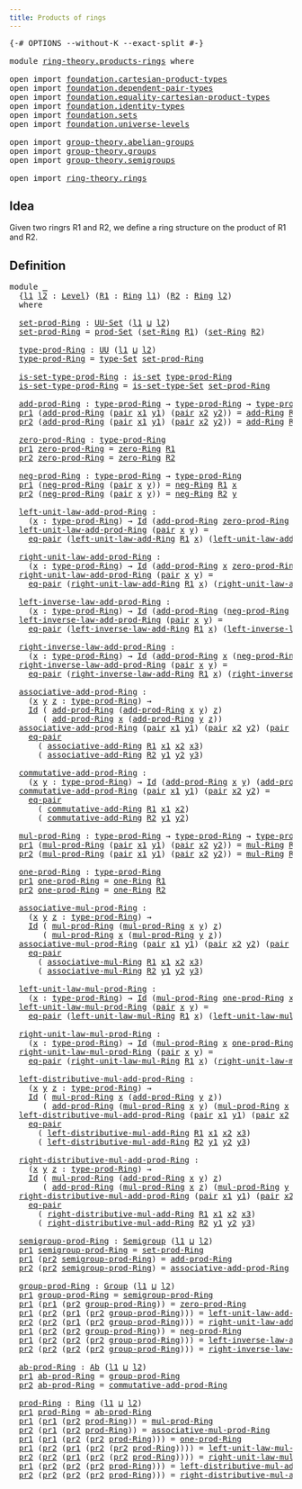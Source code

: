 ```yaml
---
title: Products of rings
---
```


<pre class="Agda"><a id="43" class="Symbol">{-#</a> <a id="47" class="Keyword">OPTIONS</a> <a id="55" class="Pragma">--without-K</a> <a id="67" class="Pragma">--exact-split</a> <a id="81" class="Symbol">#-}</a>

<a id="86" class="Keyword">module</a> <a id="93" href="ring-theory.products-rings.html" class="Module">ring-theory.products-rings</a> <a id="120" class="Keyword">where</a>

<a id="127" class="Keyword">open</a> <a id="132" class="Keyword">import</a> <a id="139" href="foundation.cartesian-product-types.html" class="Module">foundation.cartesian-product-types</a>
<a id="174" class="Keyword">open</a> <a id="179" class="Keyword">import</a> <a id="186" href="foundation.dependent-pair-types.html" class="Module">foundation.dependent-pair-types</a>
<a id="218" class="Keyword">open</a> <a id="223" class="Keyword">import</a> <a id="230" href="foundation.equality-cartesian-product-types.html" class="Module">foundation.equality-cartesian-product-types</a>
<a id="274" class="Keyword">open</a> <a id="279" class="Keyword">import</a> <a id="286" href="foundation.identity-types.html" class="Module">foundation.identity-types</a>
<a id="312" class="Keyword">open</a> <a id="317" class="Keyword">import</a> <a id="324" href="foundation.sets.html" class="Module">foundation.sets</a>
<a id="340" class="Keyword">open</a> <a id="345" class="Keyword">import</a> <a id="352" href="foundation.universe-levels.html" class="Module">foundation.universe-levels</a>

<a id="380" class="Keyword">open</a> <a id="385" class="Keyword">import</a> <a id="392" href="group-theory.abelian-groups.html" class="Module">group-theory.abelian-groups</a>
<a id="420" class="Keyword">open</a> <a id="425" class="Keyword">import</a> <a id="432" href="group-theory.groups.html" class="Module">group-theory.groups</a>
<a id="452" class="Keyword">open</a> <a id="457" class="Keyword">import</a> <a id="464" href="group-theory.semigroups.html" class="Module">group-theory.semigroups</a>

<a id="489" class="Keyword">open</a> <a id="494" class="Keyword">import</a> <a id="501" href="ring-theory.rings.html" class="Module">ring-theory.rings</a>
</pre>
## Idea

Given two ringrs R1 and R2, we define a ring structure on the product of R1 and R2.

## Definition

<pre class="Agda"><a id="641" class="Keyword">module</a> <a id="648" href="ring-theory.products-rings.html#648" class="Module">_</a>
  <a id="652" class="Symbol">{</a><a id="653" href="ring-theory.products-rings.html#653" class="Bound">l1</a> <a id="656" href="ring-theory.products-rings.html#656" class="Bound">l2</a> <a id="659" class="Symbol">:</a> <a id="661" href="Agda.Primitive.html#597" class="Postulate">Level</a><a id="666" class="Symbol">}</a> <a id="668" class="Symbol">(</a><a id="669" href="ring-theory.products-rings.html#669" class="Bound">R1</a> <a id="672" class="Symbol">:</a> <a id="674" href="ring-theory.rings.html#2551" class="Function">Ring</a> <a id="679" href="ring-theory.products-rings.html#653" class="Bound">l1</a><a id="681" class="Symbol">)</a> <a id="683" class="Symbol">(</a><a id="684" href="ring-theory.products-rings.html#684" class="Bound">R2</a> <a id="687" class="Symbol">:</a> <a id="689" href="ring-theory.rings.html#2551" class="Function">Ring</a> <a id="694" href="ring-theory.products-rings.html#656" class="Bound">l2</a><a id="696" class="Symbol">)</a>
  <a id="700" class="Keyword">where</a>

  <a id="709" href="ring-theory.products-rings.html#709" class="Function">set-prod-Ring</a> <a id="723" class="Symbol">:</a> <a id="725" href="foundation-core.sets.html#1190" class="Function">UU-Set</a> <a id="732" class="Symbol">(</a><a id="733" href="ring-theory.products-rings.html#653" class="Bound">l1</a> <a id="736" href="Agda.Primitive.html#810" class="Primitive Operator">⊔</a> <a id="738" href="ring-theory.products-rings.html#656" class="Bound">l2</a><a id="740" class="Symbol">)</a>
  <a id="744" href="ring-theory.products-rings.html#709" class="Function">set-prod-Ring</a> <a id="758" class="Symbol">=</a> <a id="760" href="foundation.sets.html#2148" class="Function">prod-Set</a> <a id="769" class="Symbol">(</a><a id="770" href="ring-theory.rings.html#2757" class="Function">set-Ring</a> <a id="779" href="ring-theory.products-rings.html#669" class="Bound">R1</a><a id="781" class="Symbol">)</a> <a id="783" class="Symbol">(</a><a id="784" href="ring-theory.rings.html#2757" class="Function">set-Ring</a> <a id="793" href="ring-theory.products-rings.html#684" class="Bound">R2</a><a id="795" class="Symbol">)</a>

  <a id="800" href="ring-theory.products-rings.html#800" class="Function">type-prod-Ring</a> <a id="815" class="Symbol">:</a> <a id="817" href="foundation-core.universe-levels.html#235" class="Primitive">UU</a> <a id="820" class="Symbol">(</a><a id="821" href="ring-theory.products-rings.html#653" class="Bound">l1</a> <a id="824" href="Agda.Primitive.html#810" class="Primitive Operator">⊔</a> <a id="826" href="ring-theory.products-rings.html#656" class="Bound">l2</a><a id="828" class="Symbol">)</a>
  <a id="832" href="ring-theory.products-rings.html#800" class="Function">type-prod-Ring</a> <a id="847" class="Symbol">=</a> <a id="849" href="foundation-core.sets.html#1304" class="Function">type-Set</a> <a id="858" href="ring-theory.products-rings.html#709" class="Function">set-prod-Ring</a>

  <a id="875" href="ring-theory.products-rings.html#875" class="Function">is-set-type-prod-Ring</a> <a id="897" class="Symbol">:</a> <a id="899" href="foundation-core.sets.html#1113" class="Function">is-set</a> <a id="906" href="ring-theory.products-rings.html#800" class="Function">type-prod-Ring</a>
  <a id="923" href="ring-theory.products-rings.html#875" class="Function">is-set-type-prod-Ring</a> <a id="945" class="Symbol">=</a> <a id="947" href="foundation-core.sets.html#1355" class="Function">is-set-type-Set</a> <a id="963" href="ring-theory.products-rings.html#709" class="Function">set-prod-Ring</a>

  <a id="980" href="ring-theory.products-rings.html#980" class="Function">add-prod-Ring</a> <a id="994" class="Symbol">:</a> <a id="996" href="ring-theory.products-rings.html#800" class="Function">type-prod-Ring</a> <a id="1011" class="Symbol">→</a> <a id="1013" href="ring-theory.products-rings.html#800" class="Function">type-prod-Ring</a> <a id="1028" class="Symbol">→</a> <a id="1030" href="ring-theory.products-rings.html#800" class="Function">type-prod-Ring</a>
  <a id="1047" href="foundation-core.dependent-pair-types.html#605" class="Field">pr1</a> <a id="1051" class="Symbol">(</a><a id="1052" href="ring-theory.products-rings.html#980" class="Function">add-prod-Ring</a> <a id="1066" class="Symbol">(</a><a id="1067" href="foundation-core.dependent-pair-types.html#588" class="InductiveConstructor">pair</a> <a id="1072" href="ring-theory.products-rings.html#1072" class="Bound">x1</a> <a id="1075" href="ring-theory.products-rings.html#1075" class="Bound">y1</a><a id="1077" class="Symbol">)</a> <a id="1079" class="Symbol">(</a><a id="1080" href="foundation-core.dependent-pair-types.html#588" class="InductiveConstructor">pair</a> <a id="1085" href="ring-theory.products-rings.html#1085" class="Bound">x2</a> <a id="1088" href="ring-theory.products-rings.html#1088" class="Bound">y2</a><a id="1090" class="Symbol">))</a> <a id="1093" class="Symbol">=</a> <a id="1095" href="ring-theory.rings.html#3153" class="Function">add-Ring</a> <a id="1104" href="ring-theory.products-rings.html#669" class="Bound">R1</a> <a id="1107" href="ring-theory.products-rings.html#1072" class="Bound">x1</a> <a id="1110" href="ring-theory.products-rings.html#1085" class="Bound">x2</a>
  <a id="1115" href="foundation-core.dependent-pair-types.html#617" class="Field">pr2</a> <a id="1119" class="Symbol">(</a><a id="1120" href="ring-theory.products-rings.html#980" class="Function">add-prod-Ring</a> <a id="1134" class="Symbol">(</a><a id="1135" href="foundation-core.dependent-pair-types.html#588" class="InductiveConstructor">pair</a> <a id="1140" href="ring-theory.products-rings.html#1140" class="Bound">x1</a> <a id="1143" href="ring-theory.products-rings.html#1143" class="Bound">y1</a><a id="1145" class="Symbol">)</a> <a id="1147" class="Symbol">(</a><a id="1148" href="foundation-core.dependent-pair-types.html#588" class="InductiveConstructor">pair</a> <a id="1153" href="ring-theory.products-rings.html#1153" class="Bound">x2</a> <a id="1156" href="ring-theory.products-rings.html#1156" class="Bound">y2</a><a id="1158" class="Symbol">))</a> <a id="1161" class="Symbol">=</a> <a id="1163" href="ring-theory.rings.html#3153" class="Function">add-Ring</a> <a id="1172" href="ring-theory.products-rings.html#684" class="Bound">R2</a> <a id="1175" href="ring-theory.products-rings.html#1143" class="Bound">y1</a> <a id="1178" href="ring-theory.products-rings.html#1156" class="Bound">y2</a>

  <a id="1184" href="ring-theory.products-rings.html#1184" class="Function">zero-prod-Ring</a> <a id="1199" class="Symbol">:</a> <a id="1201" href="ring-theory.products-rings.html#800" class="Function">type-prod-Ring</a>
  <a id="1218" href="foundation-core.dependent-pair-types.html#605" class="Field">pr1</a> <a id="1222" href="ring-theory.products-rings.html#1184" class="Function">zero-prod-Ring</a> <a id="1237" class="Symbol">=</a> <a id="1239" href="ring-theory.rings.html#5170" class="Function">zero-Ring</a> <a id="1249" href="ring-theory.products-rings.html#669" class="Bound">R1</a>
  <a id="1254" href="foundation-core.dependent-pair-types.html#617" class="Field">pr2</a> <a id="1258" href="ring-theory.products-rings.html#1184" class="Function">zero-prod-Ring</a> <a id="1273" class="Symbol">=</a> <a id="1275" href="ring-theory.rings.html#5170" class="Function">zero-Ring</a> <a id="1285" href="ring-theory.products-rings.html#684" class="Bound">R2</a>

  <a id="1291" href="ring-theory.products-rings.html#1291" class="Function">neg-prod-Ring</a> <a id="1305" class="Symbol">:</a> <a id="1307" href="ring-theory.products-rings.html#800" class="Function">type-prod-Ring</a> <a id="1322" class="Symbol">→</a> <a id="1324" href="ring-theory.products-rings.html#800" class="Function">type-prod-Ring</a>
  <a id="1341" href="foundation-core.dependent-pair-types.html#605" class="Field">pr1</a> <a id="1345" class="Symbol">(</a><a id="1346" href="ring-theory.products-rings.html#1291" class="Function">neg-prod-Ring</a> <a id="1360" class="Symbol">(</a><a id="1361" href="foundation-core.dependent-pair-types.html#588" class="InductiveConstructor">pair</a> <a id="1366" href="ring-theory.products-rings.html#1366" class="Bound">x</a> <a id="1368" href="ring-theory.products-rings.html#1368" class="Bound">y</a><a id="1369" class="Symbol">))</a> <a id="1372" class="Symbol">=</a> <a id="1374" href="ring-theory.rings.html#5990" class="Function">neg-Ring</a> <a id="1383" href="ring-theory.products-rings.html#669" class="Bound">R1</a> <a id="1386" href="ring-theory.products-rings.html#1366" class="Bound">x</a>
  <a id="1390" href="foundation-core.dependent-pair-types.html#617" class="Field">pr2</a> <a id="1394" class="Symbol">(</a><a id="1395" href="ring-theory.products-rings.html#1291" class="Function">neg-prod-Ring</a> <a id="1409" class="Symbol">(</a><a id="1410" href="foundation-core.dependent-pair-types.html#588" class="InductiveConstructor">pair</a> <a id="1415" href="ring-theory.products-rings.html#1415" class="Bound">x</a> <a id="1417" href="ring-theory.products-rings.html#1417" class="Bound">y</a><a id="1418" class="Symbol">))</a> <a id="1421" class="Symbol">=</a> <a id="1423" href="ring-theory.rings.html#5990" class="Function">neg-Ring</a> <a id="1432" href="ring-theory.products-rings.html#684" class="Bound">R2</a> <a id="1435" href="ring-theory.products-rings.html#1417" class="Bound">y</a>

  <a id="1440" href="ring-theory.products-rings.html#1440" class="Function">left-unit-law-add-prod-Ring</a> <a id="1468" class="Symbol">:</a>
    <a id="1474" class="Symbol">(</a><a id="1475" href="ring-theory.products-rings.html#1475" class="Bound">x</a> <a id="1477" class="Symbol">:</a> <a id="1479" href="ring-theory.products-rings.html#800" class="Function">type-prod-Ring</a><a id="1493" class="Symbol">)</a> <a id="1495" class="Symbol">→</a> <a id="1497" href="foundation-core.identity-types.html#1767" class="Datatype">Id</a> <a id="1500" class="Symbol">(</a><a id="1501" href="ring-theory.products-rings.html#980" class="Function">add-prod-Ring</a> <a id="1515" href="ring-theory.products-rings.html#1184" class="Function">zero-prod-Ring</a> <a id="1530" href="ring-theory.products-rings.html#1475" class="Bound">x</a><a id="1531" class="Symbol">)</a> <a id="1533" href="ring-theory.products-rings.html#1475" class="Bound">x</a>
  <a id="1537" href="ring-theory.products-rings.html#1440" class="Function">left-unit-law-add-prod-Ring</a> <a id="1565" class="Symbol">(</a><a id="1566" href="foundation-core.dependent-pair-types.html#588" class="InductiveConstructor">pair</a> <a id="1571" href="ring-theory.products-rings.html#1571" class="Bound">x</a> <a id="1573" href="ring-theory.products-rings.html#1573" class="Bound">y</a><a id="1574" class="Symbol">)</a> <a id="1576" class="Symbol">=</a>
    <a id="1582" href="foundation.equality-cartesian-product-types.html#1270" class="Function">eq-pair</a> <a id="1590" class="Symbol">(</a><a id="1591" href="ring-theory.rings.html#5487" class="Function">left-unit-law-add-Ring</a> <a id="1614" href="ring-theory.products-rings.html#669" class="Bound">R1</a> <a id="1617" href="ring-theory.products-rings.html#1571" class="Bound">x</a><a id="1618" class="Symbol">)</a> <a id="1620" class="Symbol">(</a><a id="1621" href="ring-theory.rings.html#5487" class="Function">left-unit-law-add-Ring</a> <a id="1644" href="ring-theory.products-rings.html#684" class="Bound">R2</a> <a id="1647" href="ring-theory.products-rings.html#1573" class="Bound">y</a><a id="1648" class="Symbol">)</a>

  <a id="1653" href="ring-theory.products-rings.html#1653" class="Function">right-unit-law-add-prod-Ring</a> <a id="1682" class="Symbol">:</a>
    <a id="1688" class="Symbol">(</a><a id="1689" href="ring-theory.products-rings.html#1689" class="Bound">x</a> <a id="1691" class="Symbol">:</a> <a id="1693" href="ring-theory.products-rings.html#800" class="Function">type-prod-Ring</a><a id="1707" class="Symbol">)</a> <a id="1709" class="Symbol">→</a> <a id="1711" href="foundation-core.identity-types.html#1767" class="Datatype">Id</a> <a id="1714" class="Symbol">(</a><a id="1715" href="ring-theory.products-rings.html#980" class="Function">add-prod-Ring</a> <a id="1729" href="ring-theory.products-rings.html#1689" class="Bound">x</a> <a id="1731" href="ring-theory.products-rings.html#1184" class="Function">zero-prod-Ring</a><a id="1745" class="Symbol">)</a> <a id="1747" href="ring-theory.products-rings.html#1689" class="Bound">x</a>
  <a id="1751" href="ring-theory.products-rings.html#1653" class="Function">right-unit-law-add-prod-Ring</a> <a id="1780" class="Symbol">(</a><a id="1781" href="foundation-core.dependent-pair-types.html#588" class="InductiveConstructor">pair</a> <a id="1786" href="ring-theory.products-rings.html#1786" class="Bound">x</a> <a id="1788" href="ring-theory.products-rings.html#1788" class="Bound">y</a><a id="1789" class="Symbol">)</a> <a id="1791" class="Symbol">=</a>
    <a id="1797" href="foundation.equality-cartesian-product-types.html#1270" class="Function">eq-pair</a> <a id="1805" class="Symbol">(</a><a id="1806" href="ring-theory.rings.html#5625" class="Function">right-unit-law-add-Ring</a> <a id="1830" href="ring-theory.products-rings.html#669" class="Bound">R1</a> <a id="1833" href="ring-theory.products-rings.html#1786" class="Bound">x</a><a id="1834" class="Symbol">)</a> <a id="1836" class="Symbol">(</a><a id="1837" href="ring-theory.rings.html#5625" class="Function">right-unit-law-add-Ring</a> <a id="1861" href="ring-theory.products-rings.html#684" class="Bound">R2</a> <a id="1864" href="ring-theory.products-rings.html#1788" class="Bound">y</a><a id="1865" class="Symbol">)</a>

  <a id="1870" href="ring-theory.products-rings.html#1870" class="Function">left-inverse-law-add-prod-Ring</a> <a id="1901" class="Symbol">:</a>
    <a id="1907" class="Symbol">(</a><a id="1908" href="ring-theory.products-rings.html#1908" class="Bound">x</a> <a id="1910" class="Symbol">:</a> <a id="1912" href="ring-theory.products-rings.html#800" class="Function">type-prod-Ring</a><a id="1926" class="Symbol">)</a> <a id="1928" class="Symbol">→</a> <a id="1930" href="foundation-core.identity-types.html#1767" class="Datatype">Id</a> <a id="1933" class="Symbol">(</a><a id="1934" href="ring-theory.products-rings.html#980" class="Function">add-prod-Ring</a> <a id="1948" class="Symbol">(</a><a id="1949" href="ring-theory.products-rings.html#1291" class="Function">neg-prod-Ring</a> <a id="1963" href="ring-theory.products-rings.html#1908" class="Bound">x</a><a id="1964" class="Symbol">)</a> <a id="1966" href="ring-theory.products-rings.html#1908" class="Bound">x</a><a id="1967" class="Symbol">)</a> <a id="1969" href="ring-theory.products-rings.html#1184" class="Function">zero-prod-Ring</a>
  <a id="1986" href="ring-theory.products-rings.html#1870" class="Function">left-inverse-law-add-prod-Ring</a> <a id="2017" class="Symbol">(</a><a id="2018" href="foundation-core.dependent-pair-types.html#588" class="InductiveConstructor">pair</a> <a id="2023" href="ring-theory.products-rings.html#2023" class="Bound">x</a> <a id="2025" href="ring-theory.products-rings.html#2025" class="Bound">y</a><a id="2026" class="Symbol">)</a> <a id="2028" class="Symbol">=</a>
    <a id="2034" href="foundation.equality-cartesian-product-types.html#1270" class="Function">eq-pair</a> <a id="2042" class="Symbol">(</a><a id="2043" href="ring-theory.rings.html#6062" class="Function">left-inverse-law-add-Ring</a> <a id="2069" href="ring-theory.products-rings.html#669" class="Bound">R1</a> <a id="2072" href="ring-theory.products-rings.html#2023" class="Bound">x</a><a id="2073" class="Symbol">)</a> <a id="2075" class="Symbol">(</a><a id="2076" href="ring-theory.rings.html#6062" class="Function">left-inverse-law-add-Ring</a> <a id="2102" href="ring-theory.products-rings.html#684" class="Bound">R2</a> <a id="2105" href="ring-theory.products-rings.html#2025" class="Bound">y</a><a id="2106" class="Symbol">)</a>

  <a id="2111" href="ring-theory.products-rings.html#2111" class="Function">right-inverse-law-add-prod-Ring</a> <a id="2143" class="Symbol">:</a>
    <a id="2149" class="Symbol">(</a><a id="2150" href="ring-theory.products-rings.html#2150" class="Bound">x</a> <a id="2152" class="Symbol">:</a> <a id="2154" href="ring-theory.products-rings.html#800" class="Function">type-prod-Ring</a><a id="2168" class="Symbol">)</a> <a id="2170" class="Symbol">→</a> <a id="2172" href="foundation-core.identity-types.html#1767" class="Datatype">Id</a> <a id="2175" class="Symbol">(</a><a id="2176" href="ring-theory.products-rings.html#980" class="Function">add-prod-Ring</a> <a id="2190" href="ring-theory.products-rings.html#2150" class="Bound">x</a> <a id="2192" class="Symbol">(</a><a id="2193" href="ring-theory.products-rings.html#1291" class="Function">neg-prod-Ring</a> <a id="2207" href="ring-theory.products-rings.html#2150" class="Bound">x</a><a id="2208" class="Symbol">))</a> <a id="2211" href="ring-theory.products-rings.html#1184" class="Function">zero-prod-Ring</a>
  <a id="2228" href="ring-theory.products-rings.html#2111" class="Function">right-inverse-law-add-prod-Ring</a> <a id="2260" class="Symbol">(</a><a id="2261" href="foundation-core.dependent-pair-types.html#588" class="InductiveConstructor">pair</a> <a id="2266" href="ring-theory.products-rings.html#2266" class="Bound">x</a> <a id="2268" href="ring-theory.products-rings.html#2268" class="Bound">y</a><a id="2269" class="Symbol">)</a> <a id="2271" class="Symbol">=</a>
    <a id="2277" href="foundation.equality-cartesian-product-types.html#1270" class="Function">eq-pair</a> <a id="2285" class="Symbol">(</a><a id="2286" href="ring-theory.rings.html#6228" class="Function">right-inverse-law-add-Ring</a> <a id="2313" href="ring-theory.products-rings.html#669" class="Bound">R1</a> <a id="2316" href="ring-theory.products-rings.html#2266" class="Bound">x</a><a id="2317" class="Symbol">)</a> <a id="2319" class="Symbol">(</a><a id="2320" href="ring-theory.rings.html#6228" class="Function">right-inverse-law-add-Ring</a> <a id="2347" href="ring-theory.products-rings.html#684" class="Bound">R2</a> <a id="2350" href="ring-theory.products-rings.html#2268" class="Bound">y</a><a id="2351" class="Symbol">)</a>

  <a id="2356" href="ring-theory.products-rings.html#2356" class="Function">associative-add-prod-Ring</a> <a id="2382" class="Symbol">:</a>
    <a id="2388" class="Symbol">(</a><a id="2389" href="ring-theory.products-rings.html#2389" class="Bound">x</a> <a id="2391" href="ring-theory.products-rings.html#2391" class="Bound">y</a> <a id="2393" href="ring-theory.products-rings.html#2393" class="Bound">z</a> <a id="2395" class="Symbol">:</a> <a id="2397" href="ring-theory.products-rings.html#800" class="Function">type-prod-Ring</a><a id="2411" class="Symbol">)</a> <a id="2413" class="Symbol">→</a>
    <a id="2419" href="foundation-core.identity-types.html#1767" class="Datatype">Id</a> <a id="2422" class="Symbol">(</a> <a id="2424" href="ring-theory.products-rings.html#980" class="Function">add-prod-Ring</a> <a id="2438" class="Symbol">(</a><a id="2439" href="ring-theory.products-rings.html#980" class="Function">add-prod-Ring</a> <a id="2453" href="ring-theory.products-rings.html#2389" class="Bound">x</a> <a id="2455" href="ring-theory.products-rings.html#2391" class="Bound">y</a><a id="2456" class="Symbol">)</a> <a id="2458" href="ring-theory.products-rings.html#2393" class="Bound">z</a><a id="2459" class="Symbol">)</a>
       <a id="2468" class="Symbol">(</a> <a id="2470" href="ring-theory.products-rings.html#980" class="Function">add-prod-Ring</a> <a id="2484" href="ring-theory.products-rings.html#2389" class="Bound">x</a> <a id="2486" class="Symbol">(</a><a id="2487" href="ring-theory.products-rings.html#980" class="Function">add-prod-Ring</a> <a id="2501" href="ring-theory.products-rings.html#2391" class="Bound">y</a> <a id="2503" href="ring-theory.products-rings.html#2393" class="Bound">z</a><a id="2504" class="Symbol">))</a>
  <a id="2509" href="ring-theory.products-rings.html#2356" class="Function">associative-add-prod-Ring</a> <a id="2535" class="Symbol">(</a><a id="2536" href="foundation-core.dependent-pair-types.html#588" class="InductiveConstructor">pair</a> <a id="2541" href="ring-theory.products-rings.html#2541" class="Bound">x1</a> <a id="2544" href="ring-theory.products-rings.html#2544" class="Bound">y1</a><a id="2546" class="Symbol">)</a> <a id="2548" class="Symbol">(</a><a id="2549" href="foundation-core.dependent-pair-types.html#588" class="InductiveConstructor">pair</a> <a id="2554" href="ring-theory.products-rings.html#2554" class="Bound">x2</a> <a id="2557" href="ring-theory.products-rings.html#2557" class="Bound">y2</a><a id="2559" class="Symbol">)</a> <a id="2561" class="Symbol">(</a><a id="2562" href="foundation-core.dependent-pair-types.html#588" class="InductiveConstructor">pair</a> <a id="2567" href="ring-theory.products-rings.html#2567" class="Bound">x3</a> <a id="2570" href="ring-theory.products-rings.html#2570" class="Bound">y3</a><a id="2572" class="Symbol">)</a> <a id="2574" class="Symbol">=</a>
    <a id="2580" href="foundation.equality-cartesian-product-types.html#1270" class="Function">eq-pair</a>
      <a id="2594" class="Symbol">(</a> <a id="2596" href="ring-theory.rings.html#3474" class="Function">associative-add-Ring</a> <a id="2617" href="ring-theory.products-rings.html#669" class="Bound">R1</a> <a id="2620" href="ring-theory.products-rings.html#2541" class="Bound">x1</a> <a id="2623" href="ring-theory.products-rings.html#2554" class="Bound">x2</a> <a id="2626" href="ring-theory.products-rings.html#2567" class="Bound">x3</a><a id="2628" class="Symbol">)</a>
      <a id="2636" class="Symbol">(</a> <a id="2638" href="ring-theory.rings.html#3474" class="Function">associative-add-Ring</a> <a id="2659" href="ring-theory.products-rings.html#684" class="Bound">R2</a> <a id="2662" href="ring-theory.products-rings.html#2544" class="Bound">y1</a> <a id="2665" href="ring-theory.products-rings.html#2557" class="Bound">y2</a> <a id="2668" href="ring-theory.products-rings.html#2570" class="Bound">y3</a><a id="2670" class="Symbol">)</a>

  <a id="2675" href="ring-theory.products-rings.html#2675" class="Function">commutative-add-prod-Ring</a> <a id="2701" class="Symbol">:</a>
    <a id="2707" class="Symbol">(</a><a id="2708" href="ring-theory.products-rings.html#2708" class="Bound">x</a> <a id="2710" href="ring-theory.products-rings.html#2710" class="Bound">y</a> <a id="2712" class="Symbol">:</a> <a id="2714" href="ring-theory.products-rings.html#800" class="Function">type-prod-Ring</a><a id="2728" class="Symbol">)</a> <a id="2730" class="Symbol">→</a> <a id="2732" href="foundation-core.identity-types.html#1767" class="Datatype">Id</a> <a id="2735" class="Symbol">(</a><a id="2736" href="ring-theory.products-rings.html#980" class="Function">add-prod-Ring</a> <a id="2750" href="ring-theory.products-rings.html#2708" class="Bound">x</a> <a id="2752" href="ring-theory.products-rings.html#2710" class="Bound">y</a><a id="2753" class="Symbol">)</a> <a id="2755" class="Symbol">(</a><a id="2756" href="ring-theory.products-rings.html#980" class="Function">add-prod-Ring</a> <a id="2770" href="ring-theory.products-rings.html#2710" class="Bound">y</a> <a id="2772" href="ring-theory.products-rings.html#2708" class="Bound">x</a><a id="2773" class="Symbol">)</a>
  <a id="2777" href="ring-theory.products-rings.html#2675" class="Function">commutative-add-prod-Ring</a> <a id="2803" class="Symbol">(</a><a id="2804" href="foundation-core.dependent-pair-types.html#588" class="InductiveConstructor">pair</a> <a id="2809" href="ring-theory.products-rings.html#2809" class="Bound">x1</a> <a id="2812" href="ring-theory.products-rings.html#2812" class="Bound">y1</a><a id="2814" class="Symbol">)</a> <a id="2816" class="Symbol">(</a><a id="2817" href="foundation-core.dependent-pair-types.html#588" class="InductiveConstructor">pair</a> <a id="2822" href="ring-theory.products-rings.html#2822" class="Bound">x2</a> <a id="2825" href="ring-theory.products-rings.html#2825" class="Bound">y2</a><a id="2827" class="Symbol">)</a> <a id="2829" class="Symbol">=</a>
    <a id="2835" href="foundation.equality-cartesian-product-types.html#1270" class="Function">eq-pair</a>
      <a id="2849" class="Symbol">(</a> <a id="2851" href="ring-theory.rings.html#3873" class="Function">commutative-add-Ring</a> <a id="2872" href="ring-theory.products-rings.html#669" class="Bound">R1</a> <a id="2875" href="ring-theory.products-rings.html#2809" class="Bound">x1</a> <a id="2878" href="ring-theory.products-rings.html#2822" class="Bound">x2</a><a id="2880" class="Symbol">)</a>
      <a id="2888" class="Symbol">(</a> <a id="2890" href="ring-theory.rings.html#3873" class="Function">commutative-add-Ring</a> <a id="2911" href="ring-theory.products-rings.html#684" class="Bound">R2</a> <a id="2914" href="ring-theory.products-rings.html#2812" class="Bound">y1</a> <a id="2917" href="ring-theory.products-rings.html#2825" class="Bound">y2</a><a id="2919" class="Symbol">)</a>

  <a id="2924" href="ring-theory.products-rings.html#2924" class="Function">mul-prod-Ring</a> <a id="2938" class="Symbol">:</a> <a id="2940" href="ring-theory.products-rings.html#800" class="Function">type-prod-Ring</a> <a id="2955" class="Symbol">→</a> <a id="2957" href="ring-theory.products-rings.html#800" class="Function">type-prod-Ring</a> <a id="2972" class="Symbol">→</a> <a id="2974" href="ring-theory.products-rings.html#800" class="Function">type-prod-Ring</a>
  <a id="2991" href="foundation-core.dependent-pair-types.html#605" class="Field">pr1</a> <a id="2995" class="Symbol">(</a><a id="2996" href="ring-theory.products-rings.html#2924" class="Function">mul-prod-Ring</a> <a id="3010" class="Symbol">(</a><a id="3011" href="foundation-core.dependent-pair-types.html#588" class="InductiveConstructor">pair</a> <a id="3016" href="ring-theory.products-rings.html#3016" class="Bound">x1</a> <a id="3019" href="ring-theory.products-rings.html#3019" class="Bound">y1</a><a id="3021" class="Symbol">)</a> <a id="3023" class="Symbol">(</a><a id="3024" href="foundation-core.dependent-pair-types.html#588" class="InductiveConstructor">pair</a> <a id="3029" href="ring-theory.products-rings.html#3029" class="Bound">x2</a> <a id="3032" href="ring-theory.products-rings.html#3032" class="Bound">y2</a><a id="3034" class="Symbol">))</a> <a id="3037" class="Symbol">=</a> <a id="3039" href="ring-theory.rings.html#6590" class="Function">mul-Ring</a> <a id="3048" href="ring-theory.products-rings.html#669" class="Bound">R1</a> <a id="3051" href="ring-theory.products-rings.html#3016" class="Bound">x1</a> <a id="3054" href="ring-theory.products-rings.html#3029" class="Bound">x2</a>
  <a id="3059" href="foundation-core.dependent-pair-types.html#617" class="Field">pr2</a> <a id="3063" class="Symbol">(</a><a id="3064" href="ring-theory.products-rings.html#2924" class="Function">mul-prod-Ring</a> <a id="3078" class="Symbol">(</a><a id="3079" href="foundation-core.dependent-pair-types.html#588" class="InductiveConstructor">pair</a> <a id="3084" href="ring-theory.products-rings.html#3084" class="Bound">x1</a> <a id="3087" href="ring-theory.products-rings.html#3087" class="Bound">y1</a><a id="3089" class="Symbol">)</a> <a id="3091" class="Symbol">(</a><a id="3092" href="foundation-core.dependent-pair-types.html#588" class="InductiveConstructor">pair</a> <a id="3097" href="ring-theory.products-rings.html#3097" class="Bound">x2</a> <a id="3100" href="ring-theory.products-rings.html#3100" class="Bound">y2</a><a id="3102" class="Symbol">))</a> <a id="3105" class="Symbol">=</a> <a id="3107" href="ring-theory.rings.html#6590" class="Function">mul-Ring</a> <a id="3116" href="ring-theory.products-rings.html#684" class="Bound">R2</a> <a id="3119" href="ring-theory.products-rings.html#3087" class="Bound">y1</a> <a id="3122" href="ring-theory.products-rings.html#3100" class="Bound">y2</a>

  <a id="3128" href="ring-theory.products-rings.html#3128" class="Function">one-prod-Ring</a> <a id="3142" class="Symbol">:</a> <a id="3144" href="ring-theory.products-rings.html#800" class="Function">type-prod-Ring</a>
  <a id="3161" href="foundation-core.dependent-pair-types.html#605" class="Field">pr1</a> <a id="3165" href="ring-theory.products-rings.html#3128" class="Function">one-prod-Ring</a> <a id="3179" class="Symbol">=</a> <a id="3181" href="ring-theory.rings.html#8018" class="Function">one-Ring</a> <a id="3190" href="ring-theory.products-rings.html#669" class="Bound">R1</a>
  <a id="3195" href="foundation-core.dependent-pair-types.html#617" class="Field">pr2</a> <a id="3199" href="ring-theory.products-rings.html#3128" class="Function">one-prod-Ring</a> <a id="3213" class="Symbol">=</a> <a id="3215" href="ring-theory.rings.html#8018" class="Function">one-Ring</a> <a id="3224" href="ring-theory.products-rings.html#684" class="Bound">R2</a>

  <a id="3230" href="ring-theory.products-rings.html#3230" class="Function">associative-mul-prod-Ring</a> <a id="3256" class="Symbol">:</a>
    <a id="3262" class="Symbol">(</a><a id="3263" href="ring-theory.products-rings.html#3263" class="Bound">x</a> <a id="3265" href="ring-theory.products-rings.html#3265" class="Bound">y</a> <a id="3267" href="ring-theory.products-rings.html#3267" class="Bound">z</a> <a id="3269" class="Symbol">:</a> <a id="3271" href="ring-theory.products-rings.html#800" class="Function">type-prod-Ring</a><a id="3285" class="Symbol">)</a> <a id="3287" class="Symbol">→</a>
    <a id="3293" href="foundation-core.identity-types.html#1767" class="Datatype">Id</a> <a id="3296" class="Symbol">(</a> <a id="3298" href="ring-theory.products-rings.html#2924" class="Function">mul-prod-Ring</a> <a id="3312" class="Symbol">(</a><a id="3313" href="ring-theory.products-rings.html#2924" class="Function">mul-prod-Ring</a> <a id="3327" href="ring-theory.products-rings.html#3263" class="Bound">x</a> <a id="3329" href="ring-theory.products-rings.html#3265" class="Bound">y</a><a id="3330" class="Symbol">)</a> <a id="3332" href="ring-theory.products-rings.html#3267" class="Bound">z</a><a id="3333" class="Symbol">)</a>
       <a id="3342" class="Symbol">(</a> <a id="3344" href="ring-theory.products-rings.html#2924" class="Function">mul-prod-Ring</a> <a id="3358" href="ring-theory.products-rings.html#3263" class="Bound">x</a> <a id="3360" class="Symbol">(</a><a id="3361" href="ring-theory.products-rings.html#2924" class="Function">mul-prod-Ring</a> <a id="3375" href="ring-theory.products-rings.html#3265" class="Bound">y</a> <a id="3377" href="ring-theory.products-rings.html#3267" class="Bound">z</a><a id="3378" class="Symbol">))</a>
  <a id="3383" href="ring-theory.products-rings.html#3230" class="Function">associative-mul-prod-Ring</a> <a id="3409" class="Symbol">(</a><a id="3410" href="foundation-core.dependent-pair-types.html#588" class="InductiveConstructor">pair</a> <a id="3415" href="ring-theory.products-rings.html#3415" class="Bound">x1</a> <a id="3418" href="ring-theory.products-rings.html#3418" class="Bound">y1</a><a id="3420" class="Symbol">)</a> <a id="3422" class="Symbol">(</a><a id="3423" href="foundation-core.dependent-pair-types.html#588" class="InductiveConstructor">pair</a> <a id="3428" href="ring-theory.products-rings.html#3428" class="Bound">x2</a> <a id="3431" href="ring-theory.products-rings.html#3431" class="Bound">y2</a><a id="3433" class="Symbol">)</a> <a id="3435" class="Symbol">(</a><a id="3436" href="foundation-core.dependent-pair-types.html#588" class="InductiveConstructor">pair</a> <a id="3441" href="ring-theory.products-rings.html#3441" class="Bound">x3</a> <a id="3444" href="ring-theory.products-rings.html#3444" class="Bound">y3</a><a id="3446" class="Symbol">)</a> <a id="3448" class="Symbol">=</a>
    <a id="3454" href="foundation.equality-cartesian-product-types.html#1270" class="Function">eq-pair</a>
      <a id="3468" class="Symbol">(</a> <a id="3470" href="ring-theory.rings.html#6931" class="Function">associative-mul-Ring</a> <a id="3491" href="ring-theory.products-rings.html#669" class="Bound">R1</a> <a id="3494" href="ring-theory.products-rings.html#3415" class="Bound">x1</a> <a id="3497" href="ring-theory.products-rings.html#3428" class="Bound">x2</a> <a id="3500" href="ring-theory.products-rings.html#3441" class="Bound">x3</a><a id="3502" class="Symbol">)</a>
      <a id="3510" class="Symbol">(</a> <a id="3512" href="ring-theory.rings.html#6931" class="Function">associative-mul-Ring</a> <a id="3533" href="ring-theory.products-rings.html#684" class="Bound">R2</a> <a id="3536" href="ring-theory.products-rings.html#3418" class="Bound">y1</a> <a id="3539" href="ring-theory.products-rings.html#3431" class="Bound">y2</a> <a id="3542" href="ring-theory.products-rings.html#3444" class="Bound">y3</a><a id="3544" class="Symbol">)</a>

  <a id="3549" href="ring-theory.products-rings.html#3549" class="Function">left-unit-law-mul-prod-Ring</a> <a id="3577" class="Symbol">:</a>
    <a id="3583" class="Symbol">(</a><a id="3584" href="ring-theory.products-rings.html#3584" class="Bound">x</a> <a id="3586" class="Symbol">:</a> <a id="3588" href="ring-theory.products-rings.html#800" class="Function">type-prod-Ring</a><a id="3602" class="Symbol">)</a> <a id="3604" class="Symbol">→</a> <a id="3606" href="foundation-core.identity-types.html#1767" class="Datatype">Id</a> <a id="3609" class="Symbol">(</a><a id="3610" href="ring-theory.products-rings.html#2924" class="Function">mul-prod-Ring</a> <a id="3624" href="ring-theory.products-rings.html#3128" class="Function">one-prod-Ring</a> <a id="3638" href="ring-theory.products-rings.html#3584" class="Bound">x</a><a id="3639" class="Symbol">)</a> <a id="3641" href="ring-theory.products-rings.html#3584" class="Bound">x</a>
  <a id="3645" href="ring-theory.products-rings.html#3549" class="Function">left-unit-law-mul-prod-Ring</a> <a id="3673" class="Symbol">(</a><a id="3674" href="foundation-core.dependent-pair-types.html#588" class="InductiveConstructor">pair</a> <a id="3679" href="ring-theory.products-rings.html#3679" class="Bound">x</a> <a id="3681" href="ring-theory.products-rings.html#3681" class="Bound">y</a><a id="3682" class="Symbol">)</a> <a id="3684" class="Symbol">=</a>
    <a id="3690" href="foundation.equality-cartesian-product-types.html#1270" class="Function">eq-pair</a> <a id="3698" class="Symbol">(</a><a id="3699" href="ring-theory.rings.html#8096" class="Function">left-unit-law-mul-Ring</a> <a id="3722" href="ring-theory.products-rings.html#669" class="Bound">R1</a> <a id="3725" href="ring-theory.products-rings.html#3679" class="Bound">x</a><a id="3726" class="Symbol">)</a> <a id="3728" class="Symbol">(</a><a id="3729" href="ring-theory.rings.html#8096" class="Function">left-unit-law-mul-Ring</a> <a id="3752" href="ring-theory.products-rings.html#684" class="Bound">R2</a> <a id="3755" href="ring-theory.products-rings.html#3681" class="Bound">y</a><a id="3756" class="Symbol">)</a>

  <a id="3761" href="ring-theory.products-rings.html#3761" class="Function">right-unit-law-mul-prod-Ring</a> <a id="3790" class="Symbol">:</a>
    <a id="3796" class="Symbol">(</a><a id="3797" href="ring-theory.products-rings.html#3797" class="Bound">x</a> <a id="3799" class="Symbol">:</a> <a id="3801" href="ring-theory.products-rings.html#800" class="Function">type-prod-Ring</a><a id="3815" class="Symbol">)</a> <a id="3817" class="Symbol">→</a> <a id="3819" href="foundation-core.identity-types.html#1767" class="Datatype">Id</a> <a id="3822" class="Symbol">(</a><a id="3823" href="ring-theory.products-rings.html#2924" class="Function">mul-prod-Ring</a> <a id="3837" href="ring-theory.products-rings.html#3797" class="Bound">x</a> <a id="3839" href="ring-theory.products-rings.html#3128" class="Function">one-prod-Ring</a><a id="3852" class="Symbol">)</a> <a id="3854" href="ring-theory.products-rings.html#3797" class="Bound">x</a>
  <a id="3858" href="ring-theory.products-rings.html#3761" class="Function">right-unit-law-mul-prod-Ring</a> <a id="3887" class="Symbol">(</a><a id="3888" href="foundation-core.dependent-pair-types.html#588" class="InductiveConstructor">pair</a> <a id="3893" href="ring-theory.products-rings.html#3893" class="Bound">x</a> <a id="3895" href="ring-theory.products-rings.html#3895" class="Bound">y</a><a id="3896" class="Symbol">)</a> <a id="3898" class="Symbol">=</a>
    <a id="3904" href="foundation.equality-cartesian-product-types.html#1270" class="Function">eq-pair</a> <a id="3912" class="Symbol">(</a><a id="3913" href="ring-theory.rings.html#8252" class="Function">right-unit-law-mul-Ring</a> <a id="3937" href="ring-theory.products-rings.html#669" class="Bound">R1</a> <a id="3940" href="ring-theory.products-rings.html#3893" class="Bound">x</a><a id="3941" class="Symbol">)</a> <a id="3943" class="Symbol">(</a><a id="3944" href="ring-theory.rings.html#8252" class="Function">right-unit-law-mul-Ring</a> <a id="3968" href="ring-theory.products-rings.html#684" class="Bound">R2</a> <a id="3971" href="ring-theory.products-rings.html#3895" class="Bound">y</a><a id="3972" class="Symbol">)</a>

  <a id="3977" href="ring-theory.products-rings.html#3977" class="Function">left-distributive-mul-add-prod-Ring</a> <a id="4013" class="Symbol">:</a>
    <a id="4019" class="Symbol">(</a><a id="4020" href="ring-theory.products-rings.html#4020" class="Bound">x</a> <a id="4022" href="ring-theory.products-rings.html#4022" class="Bound">y</a> <a id="4024" href="ring-theory.products-rings.html#4024" class="Bound">z</a> <a id="4026" class="Symbol">:</a> <a id="4028" href="ring-theory.products-rings.html#800" class="Function">type-prod-Ring</a><a id="4042" class="Symbol">)</a> <a id="4044" class="Symbol">→</a>
    <a id="4050" href="foundation-core.identity-types.html#1767" class="Datatype">Id</a> <a id="4053" class="Symbol">(</a> <a id="4055" href="ring-theory.products-rings.html#2924" class="Function">mul-prod-Ring</a> <a id="4069" href="ring-theory.products-rings.html#4020" class="Bound">x</a> <a id="4071" class="Symbol">(</a><a id="4072" href="ring-theory.products-rings.html#980" class="Function">add-prod-Ring</a> <a id="4086" href="ring-theory.products-rings.html#4022" class="Bound">y</a> <a id="4088" href="ring-theory.products-rings.html#4024" class="Bound">z</a><a id="4089" class="Symbol">))</a>
       <a id="4099" class="Symbol">(</a> <a id="4101" href="ring-theory.products-rings.html#980" class="Function">add-prod-Ring</a> <a id="4115" class="Symbol">(</a><a id="4116" href="ring-theory.products-rings.html#2924" class="Function">mul-prod-Ring</a> <a id="4130" href="ring-theory.products-rings.html#4020" class="Bound">x</a> <a id="4132" href="ring-theory.products-rings.html#4022" class="Bound">y</a><a id="4133" class="Symbol">)</a> <a id="4135" class="Symbol">(</a><a id="4136" href="ring-theory.products-rings.html#2924" class="Function">mul-prod-Ring</a> <a id="4150" href="ring-theory.products-rings.html#4020" class="Bound">x</a> <a id="4152" href="ring-theory.products-rings.html#4024" class="Bound">z</a><a id="4153" class="Symbol">))</a>
  <a id="4158" href="ring-theory.products-rings.html#3977" class="Function">left-distributive-mul-add-prod-Ring</a> <a id="4194" class="Symbol">(</a><a id="4195" href="foundation-core.dependent-pair-types.html#588" class="InductiveConstructor">pair</a> <a id="4200" href="ring-theory.products-rings.html#4200" class="Bound">x1</a> <a id="4203" href="ring-theory.products-rings.html#4203" class="Bound">y1</a><a id="4205" class="Symbol">)</a> <a id="4207" class="Symbol">(</a><a id="4208" href="foundation-core.dependent-pair-types.html#588" class="InductiveConstructor">pair</a> <a id="4213" href="ring-theory.products-rings.html#4213" class="Bound">x2</a> <a id="4216" href="ring-theory.products-rings.html#4216" class="Bound">y2</a><a id="4218" class="Symbol">)</a> <a id="4220" class="Symbol">(</a><a id="4221" href="foundation-core.dependent-pair-types.html#588" class="InductiveConstructor">pair</a> <a id="4226" href="ring-theory.products-rings.html#4226" class="Bound">x3</a> <a id="4229" href="ring-theory.products-rings.html#4229" class="Bound">y3</a><a id="4231" class="Symbol">)</a> <a id="4233" class="Symbol">=</a>
    <a id="4239" href="foundation.equality-cartesian-product-types.html#1270" class="Function">eq-pair</a>
      <a id="4253" class="Symbol">(</a> <a id="4255" href="ring-theory.rings.html#7263" class="Function">left-distributive-mul-add-Ring</a> <a id="4286" href="ring-theory.products-rings.html#669" class="Bound">R1</a> <a id="4289" href="ring-theory.products-rings.html#4200" class="Bound">x1</a> <a id="4292" href="ring-theory.products-rings.html#4213" class="Bound">x2</a> <a id="4295" href="ring-theory.products-rings.html#4226" class="Bound">x3</a><a id="4297" class="Symbol">)</a>
      <a id="4305" class="Symbol">(</a> <a id="4307" href="ring-theory.rings.html#7263" class="Function">left-distributive-mul-add-Ring</a> <a id="4338" href="ring-theory.products-rings.html#684" class="Bound">R2</a> <a id="4341" href="ring-theory.products-rings.html#4203" class="Bound">y1</a> <a id="4344" href="ring-theory.products-rings.html#4216" class="Bound">y2</a> <a id="4347" href="ring-theory.products-rings.html#4229" class="Bound">y3</a><a id="4349" class="Symbol">)</a>

  <a id="4354" href="ring-theory.products-rings.html#4354" class="Function">right-distributive-mul-add-prod-Ring</a> <a id="4391" class="Symbol">:</a>
    <a id="4397" class="Symbol">(</a><a id="4398" href="ring-theory.products-rings.html#4398" class="Bound">x</a> <a id="4400" href="ring-theory.products-rings.html#4400" class="Bound">y</a> <a id="4402" href="ring-theory.products-rings.html#4402" class="Bound">z</a> <a id="4404" class="Symbol">:</a> <a id="4406" href="ring-theory.products-rings.html#800" class="Function">type-prod-Ring</a><a id="4420" class="Symbol">)</a> <a id="4422" class="Symbol">→</a>
    <a id="4428" href="foundation-core.identity-types.html#1767" class="Datatype">Id</a> <a id="4431" class="Symbol">(</a> <a id="4433" href="ring-theory.products-rings.html#2924" class="Function">mul-prod-Ring</a> <a id="4447" class="Symbol">(</a><a id="4448" href="ring-theory.products-rings.html#980" class="Function">add-prod-Ring</a> <a id="4462" href="ring-theory.products-rings.html#4398" class="Bound">x</a> <a id="4464" href="ring-theory.products-rings.html#4400" class="Bound">y</a><a id="4465" class="Symbol">)</a> <a id="4467" href="ring-theory.products-rings.html#4402" class="Bound">z</a><a id="4468" class="Symbol">)</a>
       <a id="4477" class="Symbol">(</a> <a id="4479" href="ring-theory.products-rings.html#980" class="Function">add-prod-Ring</a> <a id="4493" class="Symbol">(</a><a id="4494" href="ring-theory.products-rings.html#2924" class="Function">mul-prod-Ring</a> <a id="4508" href="ring-theory.products-rings.html#4398" class="Bound">x</a> <a id="4510" href="ring-theory.products-rings.html#4402" class="Bound">z</a><a id="4511" class="Symbol">)</a> <a id="4513" class="Symbol">(</a><a id="4514" href="ring-theory.products-rings.html#2924" class="Function">mul-prod-Ring</a> <a id="4528" href="ring-theory.products-rings.html#4400" class="Bound">y</a> <a id="4530" href="ring-theory.products-rings.html#4402" class="Bound">z</a><a id="4531" class="Symbol">))</a>
  <a id="4536" href="ring-theory.products-rings.html#4354" class="Function">right-distributive-mul-add-prod-Ring</a> <a id="4573" class="Symbol">(</a><a id="4574" href="foundation-core.dependent-pair-types.html#588" class="InductiveConstructor">pair</a> <a id="4579" href="ring-theory.products-rings.html#4579" class="Bound">x1</a> <a id="4582" href="ring-theory.products-rings.html#4582" class="Bound">y1</a><a id="4584" class="Symbol">)</a> <a id="4586" class="Symbol">(</a><a id="4587" href="foundation-core.dependent-pair-types.html#588" class="InductiveConstructor">pair</a> <a id="4592" href="ring-theory.products-rings.html#4592" class="Bound">x2</a> <a id="4595" href="ring-theory.products-rings.html#4595" class="Bound">y2</a><a id="4597" class="Symbol">)</a> <a id="4599" class="Symbol">(</a><a id="4600" href="foundation-core.dependent-pair-types.html#588" class="InductiveConstructor">pair</a> <a id="4605" href="ring-theory.products-rings.html#4605" class="Bound">x3</a> <a id="4608" href="ring-theory.products-rings.html#4608" class="Bound">y3</a><a id="4610" class="Symbol">)</a> <a id="4612" class="Symbol">=</a>
    <a id="4618" href="foundation.equality-cartesian-product-types.html#1270" class="Function">eq-pair</a>
      <a id="4632" class="Symbol">(</a> <a id="4634" href="ring-theory.rings.html#7470" class="Function">right-distributive-mul-add-Ring</a> <a id="4666" href="ring-theory.products-rings.html#669" class="Bound">R1</a> <a id="4669" href="ring-theory.products-rings.html#4579" class="Bound">x1</a> <a id="4672" href="ring-theory.products-rings.html#4592" class="Bound">x2</a> <a id="4675" href="ring-theory.products-rings.html#4605" class="Bound">x3</a><a id="4677" class="Symbol">)</a>
      <a id="4685" class="Symbol">(</a> <a id="4687" href="ring-theory.rings.html#7470" class="Function">right-distributive-mul-add-Ring</a> <a id="4719" href="ring-theory.products-rings.html#684" class="Bound">R2</a> <a id="4722" href="ring-theory.products-rings.html#4582" class="Bound">y1</a> <a id="4725" href="ring-theory.products-rings.html#4595" class="Bound">y2</a> <a id="4728" href="ring-theory.products-rings.html#4608" class="Bound">y3</a><a id="4730" class="Symbol">)</a>

  <a id="4735" href="ring-theory.products-rings.html#4735" class="Function">semigroup-prod-Ring</a> <a id="4755" class="Symbol">:</a> <a id="4757" href="group-theory.semigroups.html#737" class="Function">Semigroup</a> <a id="4767" class="Symbol">(</a><a id="4768" href="ring-theory.products-rings.html#653" class="Bound">l1</a> <a id="4771" href="Agda.Primitive.html#810" class="Primitive Operator">⊔</a> <a id="4773" href="ring-theory.products-rings.html#656" class="Bound">l2</a><a id="4775" class="Symbol">)</a>
  <a id="4779" href="foundation-core.dependent-pair-types.html#605" class="Field">pr1</a> <a id="4783" href="ring-theory.products-rings.html#4735" class="Function">semigroup-prod-Ring</a> <a id="4803" class="Symbol">=</a> <a id="4805" href="ring-theory.products-rings.html#709" class="Function">set-prod-Ring</a>
  <a id="4821" href="foundation-core.dependent-pair-types.html#605" class="Field">pr1</a> <a id="4825" class="Symbol">(</a><a id="4826" href="foundation-core.dependent-pair-types.html#617" class="Field">pr2</a> <a id="4830" href="ring-theory.products-rings.html#4735" class="Function">semigroup-prod-Ring</a><a id="4849" class="Symbol">)</a> <a id="4851" class="Symbol">=</a> <a id="4853" href="ring-theory.products-rings.html#980" class="Function">add-prod-Ring</a>
  <a id="4869" href="foundation-core.dependent-pair-types.html#617" class="Field">pr2</a> <a id="4873" class="Symbol">(</a><a id="4874" href="foundation-core.dependent-pair-types.html#617" class="Field">pr2</a> <a id="4878" href="ring-theory.products-rings.html#4735" class="Function">semigroup-prod-Ring</a><a id="4897" class="Symbol">)</a> <a id="4899" class="Symbol">=</a> <a id="4901" href="ring-theory.products-rings.html#2356" class="Function">associative-add-prod-Ring</a>

  <a id="4930" href="ring-theory.products-rings.html#4930" class="Function">group-prod-Ring</a> <a id="4946" class="Symbol">:</a> <a id="4948" href="group-theory.groups.html#2468" class="Function">Group</a> <a id="4954" class="Symbol">(</a><a id="4955" href="ring-theory.products-rings.html#653" class="Bound">l1</a> <a id="4958" href="Agda.Primitive.html#810" class="Primitive Operator">⊔</a> <a id="4960" href="ring-theory.products-rings.html#656" class="Bound">l2</a><a id="4962" class="Symbol">)</a>
  <a id="4966" href="foundation-core.dependent-pair-types.html#605" class="Field">pr1</a> <a id="4970" href="ring-theory.products-rings.html#4930" class="Function">group-prod-Ring</a> <a id="4986" class="Symbol">=</a> <a id="4988" href="ring-theory.products-rings.html#4735" class="Function">semigroup-prod-Ring</a>
  <a id="5010" href="foundation-core.dependent-pair-types.html#605" class="Field">pr1</a> <a id="5014" class="Symbol">(</a><a id="5015" href="foundation-core.dependent-pair-types.html#605" class="Field">pr1</a> <a id="5019" class="Symbol">(</a><a id="5020" href="foundation-core.dependent-pair-types.html#617" class="Field">pr2</a> <a id="5024" href="ring-theory.products-rings.html#4930" class="Function">group-prod-Ring</a><a id="5039" class="Symbol">))</a> <a id="5042" class="Symbol">=</a> <a id="5044" href="ring-theory.products-rings.html#1184" class="Function">zero-prod-Ring</a>
  <a id="5061" href="foundation-core.dependent-pair-types.html#605" class="Field">pr1</a> <a id="5065" class="Symbol">(</a><a id="5066" href="foundation-core.dependent-pair-types.html#617" class="Field">pr2</a> <a id="5070" class="Symbol">(</a><a id="5071" href="foundation-core.dependent-pair-types.html#605" class="Field">pr1</a> <a id="5075" class="Symbol">(</a><a id="5076" href="foundation-core.dependent-pair-types.html#617" class="Field">pr2</a> <a id="5080" href="ring-theory.products-rings.html#4930" class="Function">group-prod-Ring</a><a id="5095" class="Symbol">)))</a> <a id="5099" class="Symbol">=</a> <a id="5101" href="ring-theory.products-rings.html#1440" class="Function">left-unit-law-add-prod-Ring</a>
  <a id="5131" href="foundation-core.dependent-pair-types.html#617" class="Field">pr2</a> <a id="5135" class="Symbol">(</a><a id="5136" href="foundation-core.dependent-pair-types.html#617" class="Field">pr2</a> <a id="5140" class="Symbol">(</a><a id="5141" href="foundation-core.dependent-pair-types.html#605" class="Field">pr1</a> <a id="5145" class="Symbol">(</a><a id="5146" href="foundation-core.dependent-pair-types.html#617" class="Field">pr2</a> <a id="5150" href="ring-theory.products-rings.html#4930" class="Function">group-prod-Ring</a><a id="5165" class="Symbol">)))</a> <a id="5169" class="Symbol">=</a> <a id="5171" href="ring-theory.products-rings.html#1653" class="Function">right-unit-law-add-prod-Ring</a>
  <a id="5202" href="foundation-core.dependent-pair-types.html#605" class="Field">pr1</a> <a id="5206" class="Symbol">(</a><a id="5207" href="foundation-core.dependent-pair-types.html#617" class="Field">pr2</a> <a id="5211" class="Symbol">(</a><a id="5212" href="foundation-core.dependent-pair-types.html#617" class="Field">pr2</a> <a id="5216" href="ring-theory.products-rings.html#4930" class="Function">group-prod-Ring</a><a id="5231" class="Symbol">))</a> <a id="5234" class="Symbol">=</a> <a id="5236" href="ring-theory.products-rings.html#1291" class="Function">neg-prod-Ring</a>
  <a id="5252" href="foundation-core.dependent-pair-types.html#605" class="Field">pr1</a> <a id="5256" class="Symbol">(</a><a id="5257" href="foundation-core.dependent-pair-types.html#617" class="Field">pr2</a> <a id="5261" class="Symbol">(</a><a id="5262" href="foundation-core.dependent-pair-types.html#617" class="Field">pr2</a> <a id="5266" class="Symbol">(</a><a id="5267" href="foundation-core.dependent-pair-types.html#617" class="Field">pr2</a> <a id="5271" href="ring-theory.products-rings.html#4930" class="Function">group-prod-Ring</a><a id="5286" class="Symbol">)))</a> <a id="5290" class="Symbol">=</a> <a id="5292" href="ring-theory.products-rings.html#1870" class="Function">left-inverse-law-add-prod-Ring</a>
  <a id="5325" href="foundation-core.dependent-pair-types.html#617" class="Field">pr2</a> <a id="5329" class="Symbol">(</a><a id="5330" href="foundation-core.dependent-pair-types.html#617" class="Field">pr2</a> <a id="5334" class="Symbol">(</a><a id="5335" href="foundation-core.dependent-pair-types.html#617" class="Field">pr2</a> <a id="5339" class="Symbol">(</a><a id="5340" href="foundation-core.dependent-pair-types.html#617" class="Field">pr2</a> <a id="5344" href="ring-theory.products-rings.html#4930" class="Function">group-prod-Ring</a><a id="5359" class="Symbol">)))</a> <a id="5363" class="Symbol">=</a> <a id="5365" href="ring-theory.products-rings.html#2111" class="Function">right-inverse-law-add-prod-Ring</a>

  <a id="5400" href="ring-theory.products-rings.html#5400" class="Function">ab-prod-Ring</a> <a id="5413" class="Symbol">:</a> <a id="5415" href="group-theory.abelian-groups.html#2463" class="Function">Ab</a> <a id="5418" class="Symbol">(</a><a id="5419" href="ring-theory.products-rings.html#653" class="Bound">l1</a> <a id="5422" href="Agda.Primitive.html#810" class="Primitive Operator">⊔</a> <a id="5424" href="ring-theory.products-rings.html#656" class="Bound">l2</a><a id="5426" class="Symbol">)</a>
  <a id="5430" href="foundation-core.dependent-pair-types.html#605" class="Field">pr1</a> <a id="5434" href="ring-theory.products-rings.html#5400" class="Function">ab-prod-Ring</a> <a id="5447" class="Symbol">=</a> <a id="5449" href="ring-theory.products-rings.html#4930" class="Function">group-prod-Ring</a>
  <a id="5467" href="foundation-core.dependent-pair-types.html#617" class="Field">pr2</a> <a id="5471" href="ring-theory.products-rings.html#5400" class="Function">ab-prod-Ring</a> <a id="5484" class="Symbol">=</a> <a id="5486" href="ring-theory.products-rings.html#2675" class="Function">commutative-add-prod-Ring</a>

  <a id="5515" href="ring-theory.products-rings.html#5515" class="Function">prod-Ring</a> <a id="5525" class="Symbol">:</a> <a id="5527" href="ring-theory.rings.html#2551" class="Function">Ring</a> <a id="5532" class="Symbol">(</a><a id="5533" href="ring-theory.products-rings.html#653" class="Bound">l1</a> <a id="5536" href="Agda.Primitive.html#810" class="Primitive Operator">⊔</a> <a id="5538" href="ring-theory.products-rings.html#656" class="Bound">l2</a><a id="5540" class="Symbol">)</a>
  <a id="5544" href="foundation-core.dependent-pair-types.html#605" class="Field">pr1</a> <a id="5548" href="ring-theory.products-rings.html#5515" class="Function">prod-Ring</a> <a id="5558" class="Symbol">=</a> <a id="5560" href="ring-theory.products-rings.html#5400" class="Function">ab-prod-Ring</a>
  <a id="5575" href="foundation-core.dependent-pair-types.html#605" class="Field">pr1</a> <a id="5579" class="Symbol">(</a><a id="5580" href="foundation-core.dependent-pair-types.html#605" class="Field">pr1</a> <a id="5584" class="Symbol">(</a><a id="5585" href="foundation-core.dependent-pair-types.html#617" class="Field">pr2</a> <a id="5589" href="ring-theory.products-rings.html#5515" class="Function">prod-Ring</a><a id="5598" class="Symbol">))</a> <a id="5601" class="Symbol">=</a> <a id="5603" href="ring-theory.products-rings.html#2924" class="Function">mul-prod-Ring</a>
  <a id="5619" href="foundation-core.dependent-pair-types.html#617" class="Field">pr2</a> <a id="5623" class="Symbol">(</a><a id="5624" href="foundation-core.dependent-pair-types.html#605" class="Field">pr1</a> <a id="5628" class="Symbol">(</a><a id="5629" href="foundation-core.dependent-pair-types.html#617" class="Field">pr2</a> <a id="5633" href="ring-theory.products-rings.html#5515" class="Function">prod-Ring</a><a id="5642" class="Symbol">))</a> <a id="5645" class="Symbol">=</a> <a id="5647" href="ring-theory.products-rings.html#3230" class="Function">associative-mul-prod-Ring</a>
  <a id="5675" href="foundation-core.dependent-pair-types.html#605" class="Field">pr1</a> <a id="5679" class="Symbol">(</a><a id="5680" href="foundation-core.dependent-pair-types.html#605" class="Field">pr1</a> <a id="5684" class="Symbol">(</a><a id="5685" href="foundation-core.dependent-pair-types.html#617" class="Field">pr2</a> <a id="5689" class="Symbol">(</a><a id="5690" href="foundation-core.dependent-pair-types.html#617" class="Field">pr2</a> <a id="5694" href="ring-theory.products-rings.html#5515" class="Function">prod-Ring</a><a id="5703" class="Symbol">)))</a> <a id="5707" class="Symbol">=</a> <a id="5709" href="ring-theory.products-rings.html#3128" class="Function">one-prod-Ring</a>
  <a id="5725" href="foundation-core.dependent-pair-types.html#605" class="Field">pr1</a> <a id="5729" class="Symbol">(</a><a id="5730" href="foundation-core.dependent-pair-types.html#617" class="Field">pr2</a> <a id="5734" class="Symbol">(</a><a id="5735" href="foundation-core.dependent-pair-types.html#605" class="Field">pr1</a> <a id="5739" class="Symbol">(</a><a id="5740" href="foundation-core.dependent-pair-types.html#617" class="Field">pr2</a> <a id="5744" class="Symbol">(</a><a id="5745" href="foundation-core.dependent-pair-types.html#617" class="Field">pr2</a> <a id="5749" href="ring-theory.products-rings.html#5515" class="Function">prod-Ring</a><a id="5758" class="Symbol">))))</a> <a id="5763" class="Symbol">=</a> <a id="5765" href="ring-theory.products-rings.html#3549" class="Function">left-unit-law-mul-prod-Ring</a>
  <a id="5795" href="foundation-core.dependent-pair-types.html#617" class="Field">pr2</a> <a id="5799" class="Symbol">(</a><a id="5800" href="foundation-core.dependent-pair-types.html#617" class="Field">pr2</a> <a id="5804" class="Symbol">(</a><a id="5805" href="foundation-core.dependent-pair-types.html#605" class="Field">pr1</a> <a id="5809" class="Symbol">(</a><a id="5810" href="foundation-core.dependent-pair-types.html#617" class="Field">pr2</a> <a id="5814" class="Symbol">(</a><a id="5815" href="foundation-core.dependent-pair-types.html#617" class="Field">pr2</a> <a id="5819" href="ring-theory.products-rings.html#5515" class="Function">prod-Ring</a><a id="5828" class="Symbol">))))</a> <a id="5833" class="Symbol">=</a> <a id="5835" href="ring-theory.products-rings.html#3761" class="Function">right-unit-law-mul-prod-Ring</a>
  <a id="5866" href="foundation-core.dependent-pair-types.html#605" class="Field">pr1</a> <a id="5870" class="Symbol">(</a><a id="5871" href="foundation-core.dependent-pair-types.html#617" class="Field">pr2</a> <a id="5875" class="Symbol">(</a><a id="5876" href="foundation-core.dependent-pair-types.html#617" class="Field">pr2</a> <a id="5880" class="Symbol">(</a><a id="5881" href="foundation-core.dependent-pair-types.html#617" class="Field">pr2</a> <a id="5885" href="ring-theory.products-rings.html#5515" class="Function">prod-Ring</a><a id="5894" class="Symbol">)))</a> <a id="5898" class="Symbol">=</a> <a id="5900" href="ring-theory.products-rings.html#3977" class="Function">left-distributive-mul-add-prod-Ring</a>
  <a id="5938" href="foundation-core.dependent-pair-types.html#617" class="Field">pr2</a> <a id="5942" class="Symbol">(</a><a id="5943" href="foundation-core.dependent-pair-types.html#617" class="Field">pr2</a> <a id="5947" class="Symbol">(</a><a id="5948" href="foundation-core.dependent-pair-types.html#617" class="Field">pr2</a> <a id="5952" class="Symbol">(</a><a id="5953" href="foundation-core.dependent-pair-types.html#617" class="Field">pr2</a> <a id="5957" href="ring-theory.products-rings.html#5515" class="Function">prod-Ring</a><a id="5966" class="Symbol">)))</a> <a id="5970" class="Symbol">=</a> <a id="5972" href="ring-theory.products-rings.html#4354" class="Function">right-distributive-mul-add-prod-Ring</a>
</pre>